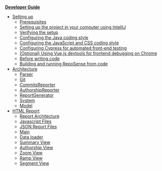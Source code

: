 <navigation>

<span class="lead">[**Developer Guide**]({{baseUrl}}/DeveloperGuide.html)</span>
* [Setting up]({{baseUrl}}/DeveloperGuide.html#setting-up)
  * [Prerequisites](#prerequisites)
  * [Setting up the project in your computer using IntelliJ]({{baseUrl}}/DeveloperGuide.html#setting-up-the-project-in-your-computer-using-intellij)
  * [Verifying the setup]({{baseUrl}}/DeveloperGuide.html#verifying-the-setup)
  * [Configuring the Java coding style]({{baseUrl}}/DeveloperGuide.html#configuring-the-java-coding-style)
  * [Configuring the JavaScript and CSS coding style]({{baseUrl}}/DeveloperGuide.html#configuring-the-javascript-and-css-coding-style)
  * [Configuring Cypress for automated front-end testing]({{baseUrl}}/DeveloperGuide.html#configuring-cypress-for-automated-front-end-testing)
  * [(Optional) Using Vue.js devtools for frontend debugging on Chrome]({{baseUrl}}/DeveloperGuide.html#optional-using-vue-js-devtools-for-frontend-debugging-on-chrome)
  * [Before writing code]({{baseUrl}}/DeveloperGuide.html#before-writing-code)
  * [Building and running RepoSense from code]({{baseUrl}}/DeveloperGuide.html#building-and-running-reposense-from-code)
* [Architecture]({{baseUrl}}/DeveloperGuide.html#architecture)
  * [Parser]({{baseUrl}}/DeveloperGuide.html#parser-configparser)
  * [Git]({{baseUrl}}/DeveloperGuide.html#git)
  * [CommitsReporter]({{baseUrl}}/DeveloperGuide.html#commitsreporter)
  * [AuthorshipReporter]({{baseUrl}}/DeveloperGuide.html#authorshipreporter)
  * [ReportGenerator]({{baseUrl}}/DeveloperGuide.html#reportgenerator-main)
  * [System]({{baseUrl}}/DeveloperGuide.html#system)
  * [Model]({{baseUrl}}/DeveloperGuide.html#model)
* [HTML Report]({{baseUrl}}/DeveloperGuide.html#html-report)
  * [Report Architecture]({{baseUrl}}/DeveloperGuide.html#report-architecture)
  * [Javascript Files]({{baseUrl}}/DeveloperGuide.html#javascript-files)
  * [JSON Report Files]({{baseUrl}}/DeveloperGuide.html#json-report-files)
  * [Main]({{baseUrl}}/DeveloperGuide.html#main-mainjs)
  * [Data loader]({{baseUrl}}/DeveloperGuide.html#data-loader-apijs)
  * [Summary View]({{baseUrl}}/DeveloperGuide.html#summary-view-v_summaryjs)
  * [Authorship View]({{baseUrl}}/DeveloperGuide.html#authorship-view-v_authorshipjs)
  * [Zoom View]({{baseUrl}}/DeveloperGuide.html#zoom-view-v_zoomjs)
  * [Ramp View]({{baseUrl}}/DeveloperGuide.html#ramp-view-v_rampjs)
  * [Segment View]({{baseUrl}}/DeveloperGuide.html#segment-view-v_segmentjs)
  
</navigation>
